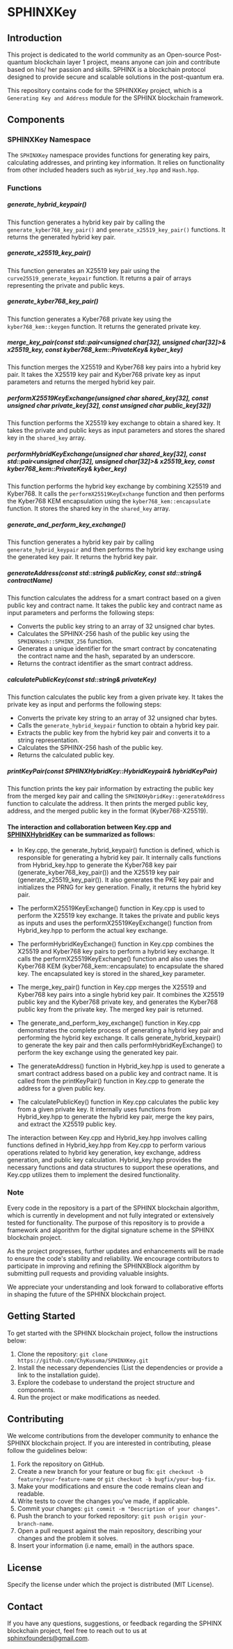 # SPHINXKey

## Introduction

This project is dedicated to the world community as an Open-source Post-quantum blockchain layer 1 project, means anyone can join and contribute based on his/ her passion and skills. SPHINX is a blockchain protocol designed to provide secure and scalable solutions in the post-quantum era.

This repository contains code for the SPHINXKey project, which is a `Generating Key and Address` module for the SPHINX blockchain framework.

## Components

### SPHINXKey Namespace

The `SPHINXKey` namespace provides functions for generating key pairs, calculating addresses, and printing key information. It relies on functionality from other included headers such as `Hybrid_key.hpp` and `Hash.hpp`.

### Functions

##### generate_hybrid_keypair()

This function generates a hybrid key pair by calling the `generate_kyber768_key_pair()` and `generate_x25519_key_pair()` functions. It returns the generated hybrid key pair.

##### generate_x25519_key_pair()

This function generates an X25519 key pair using the `curve25519_generate_keypair` function. It returns a pair of arrays representing the private and public keys.

##### generate_kyber768_key_pair()

This function generates a Kyber768 private key using the `kyber768_kem::keygen` function. It returns the generated private key.

##### merge_key_pair(const std::pair<unsigned char[32], unsigned char[32]>& x25519_key, const kyber768_kem::PrivateKey& kyber_key)

This function merges the X25519 and Kyber768 key pairs into a hybrid key pair. It takes the X25519 key pair and Kyber768 private key as input parameters and returns the merged hybrid key pair.

##### performX25519KeyExchange(unsigned char shared_key[32], const unsigned char private_key[32], const unsigned char public_key[32])

This function performs the X25519 key exchange to obtain a shared key. It takes the private and public keys as input parameters and stores the shared key in the `shared_key` array.

##### performHybridKeyExchange(unsigned char shared_key[32], const std::pair<unsigned char[32], unsigned char[32]>& x25519_key, const kyber768_kem::PrivateKey& kyber_key)

This function performs the hybrid key exchange by combining X25519 and Kyber768. It calls the `performX25519KeyExchange` function and then performs the Kyber768 KEM encapsulation using the `kyber768_kem::encapsulate` function. It stores the shared key in the `shared_key` array.

##### generate_and_perform_key_exchange()

This function generates a hybrid key pair by calling `generate_hybrid_keypair` and then performs the hybrid key exchange using the generated key pair. It returns the hybrid key pair.

##### generateAddress(const std::string& publicKey, const std::string& contractName)

This function calculates the address for a smart contract based on a given public key and contract name. It takes the public key and contract name as input parameters and performs the following steps:

- Converts the public key string to an array of 32 unsigned char bytes.
- Calculates the SPHINX-256 hash of the public key using the `SPHINXHash::SPHINX_256` function.
- Generates a unique identifier for the smart contract by concatenating the contract name and the hash, separated by an underscore.
- Returns the contract identifier as the smart contract address.

##### calculatePublicKey(const std::string& privateKey)

This function calculates the public key from a given private key. It takes the private key as input and performs the following steps:

- Converts the private key string to an array of 32 unsigned char bytes.
- Calls the `generate_hybrid_keypair` function to obtain a hybrid key pair.
- Extracts the public key from the hybrid key pair and converts it to a string representation.
- Calculates the SPHINX-256 hash of the public key.
- Returns the calculated public key.

##### printKeyPair(const SPHINXHybridKey::HybridKeypair& hybridKeyPair)

This function prints the key pair information by extracting the public key from the merged key pair and calling the `SPHINXHybridKey::generateAddress` function to calculate the address. It then prints the merged public key, address, and the merged public key in the format (Kyber768-X25519).


#### The interaction and collaboration between Key.cpp and [SPHINXHybridKey](https://github.com/ChyKusuma/SPHINXHybridKey) can be summarized as follows:

- In Key.cpp, the generate_hybrid_keypair() function is defined, which is responsible for generating a hybrid key pair. It internally calls functions from Hybrid_key.hpp to generate the Kyber768 key pair (generate_kyber768_key_pair()) and the X25519 key pair (generate_x25519_key_pair()). It also generates the PKE key pair and initializes the PRNG for key generation. Finally, it returns the hybrid key pair.

- The performX25519KeyExchange() function in Key.cpp is used to perform the X25519 key exchange. It takes the private and public keys as inputs and uses the performX25519KeyExchange() function from Hybrid_key.hpp to perform the actual key exchange.

- The performHybridKeyExchange() function in Key.cpp combines the X25519 and Kyber768 key pairs to perform a hybrid key exchange. It calls the performX25519KeyExchange() function and also uses the Kyber768 KEM (kyber768_kem::encapsulate) to encapsulate the shared key. The encapsulated key is stored in the shared_key parameter.

- The merge_key_pair() function in Key.cpp merges the X25519 and Kyber768 key pairs into a single hybrid key pair. It combines the X25519 public key and the Kyber768 private key, and generates the Kyber768 public key from the private key. The merged key pair is returned.

- The generate_and_perform_key_exchange() function in Key.cpp demonstrates the complete process of generating a hybrid key pair and performing the hybrid key exchange. It calls generate_hybrid_keypair() to generate the key pair and then calls performHybridKeyExchange() to perform the key exchange using the generated key pair.

- The generateAddress() function in Hybrid_key.hpp is used to generate a smart contract address based on a public key and contract name. It is called from the printKeyPair() function in Key.cpp to generate the address for a given public key.

- The calculatePublicKey() function in Key.cpp calculates the public key from a given private key. It internally uses functions from Hybrid_key.hpp to generate the hybrid key pair, merge the key pairs, and extract the X25519 public key.

The interaction between Key.cpp and Hybrid_key.hpp involves calling functions defined in Hybrid_key.hpp from Key.cpp to perform various operations related to hybrid key generation, key exchange, address generation, and public key calculation. Hybrid_key.hpp provides the necessary functions and data structures to support these operations, and Key.cpp utilizes them to implement the desired functionality.



### Note

Every code in the repository is a part of the SPHINX blockchain algorithm, which is currently in development and not fully integrated or extensively tested for functionality. The purpose of this repository is to provide a framework and algorithm for the digital signature scheme in the SPHINX blockchain project.

As the project progresses, further updates and enhancements will be made to ensure the code's stability and reliability. We encourage contributors to participate in improving and refining the SPHINXBlock algorithm by submitting pull requests and providing valuable insights.

We appreciate your understanding and look forward to collaborative efforts in shaping the future of the SPHINX blockchain project.


## Getting Started
To get started with the SPHINX blockchain project, follow the instructions below:

1. Clone the repository: `git clone https://github.com/ChyKusuma/SPHINXKey.git`
2. Install the necessary dependencies (List the dependencies or provide a link to the installation guide).
3. Explore the codebase to understand the project structure and components.
4. Run the project or make modifications as needed.


## Contributing
We welcome contributions from the developer community to enhance the SPHINX blockchain project. If you are interested in contributing, please follow the guidelines below:

1. Fork the repository on GitHub.
2. Create a new branch for your feature or bug fix: `git checkout -b feature/your-feature-name` or `git checkout -b bugfix/your-bug-fix`.
3. Make your modifications and ensure the code remains clean and readable.
4. Write tests to cover the changes you've made, if applicable.
5. Commit your changes: `git commit -m "Description of your changes"`.
6. Push the branch to your forked repository: `git push origin your-branch-name`.
7. Open a pull request against the main repository, describing your changes and the problem it solves.
8. Insert your information (i.e name, email) in the authors space.

## License
Specify the license under which the project is distributed (MIT License).

## Contact
If you have any questions, suggestions, or feedback regarding the SPHINX blockchain project, feel free to reach out to us at [sphinxfounders@gmail.com](mailto:sphinxfounders@gmail.com).
